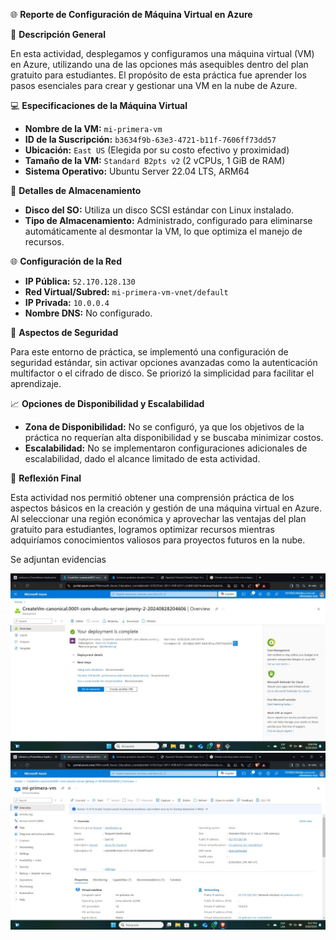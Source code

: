 🌐 **Reporte de Configuración de Máquina Virtual en Azure**

📝 **Descripción General**

En esta actividad, desplegamos y configuramos una máquina virtual (VM) en Azure, utilizando una de las opciones más asequibles dentro del plan gratuito para estudiantes. El propósito de esta práctica fue aprender los pasos esenciales para crear y gestionar una VM en la nube de Azure.

💻 **Especificaciones de la Máquina Virtual**

- **Nombre de la VM:** `mi-primera-vm`
- **ID de la Suscripción:** `b3634f9b-63e3-4721-b11f-7606ff73dd57`
- **Ubicación:** `East US` (Elegida por su costo efectivo y proximidad)
- **Tamaño de la VM:** `Standard B2pts v2` (2 vCPUs, 1 GiB de RAM)
- **Sistema Operativo:** Ubuntu Server 22.04 LTS, ARM64

💾 **Detalles de Almacenamiento**

- **Disco del SO:** Utiliza un disco SCSI estándar con Linux instalado.
- **Tipo de Almacenamiento:** Administrado, configurado para eliminarse automáticamente al desmontar la VM, lo que optimiza el manejo de recursos.

🌐 **Configuración de la Red**

- **IP Pública:** `52.170.128.130`
- **Red Virtual/Subred:** `mi-primera-vm-vnet/default`
- **IP Privada:** `10.0.0.4`
- **Nombre DNS:** No configurado.

🔐 **Aspectos de Seguridad**

Para este entorno de práctica, se implementó una configuración de seguridad estándar, sin activar opciones avanzadas como la autenticación multifactor o el cifrado de disco. Se priorizó la simplicidad para facilitar el aprendizaje.

📈 **Opciones de Disponibilidad y Escalabilidad**

- **Zona de Disponibilidad:** No se configuró, ya que los objetivos de la práctica no requerían alta disponibilidad y se buscaba minimizar costos.
- **Escalabilidad:** No se implementaron configuraciones adicionales de escalabilidad, dado el alcance limitado de esta actividad.

🎯 **Reflexión Final**

Esta actividad nos permitió obtener una comprensión práctica de los aspectos básicos en la creación y gestión de una máquina virtual en Azure. Al seleccionar una región económica y aprovechar las ventajas del plan gratuito para estudiantes, logramos optimizar recursos mientras adquiríamos conocimientos valiosos para proyectos futuros en la nube.


Se adjuntan evidencias 

![Evidencia de la máquina virtual AZURE](AZURE1.jpg)
![Evidencia de la máquina virtual AZURE](AZURE2.jpg)


